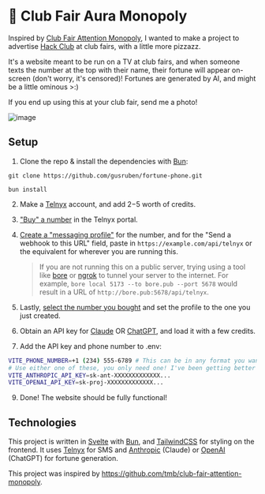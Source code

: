 # 🔮 Club Fair Aura Monopoly

Inspired by [Club Fair Attention Monopoly](https://github.com/tmb/club-fair-attention-monopoly), I wanted to make a project to advertise [Hack Club](https://hackclub.com) at club fairs, with a little more pizzazz.

It's a website meant to be run on a TV at club fairs, and when someone texts the number at the top with their name, their fortune will appear on-screen (don't worry, it's censored)! Fortunes are generated by AI, and might be a little ominous >:)

If you end up using this at your club fair, send me a photo!

![image](https://github.com/user-attachments/assets/b5fb9fd6-1a03-4159-93b8-07edf4ef9374)

## Setup

1. Clone the repo & install the dependencies with [Bun](https://bun.sh/):

```
git clone https://github.com/gusruben/fortune-phone.git

bun install
```

2. Make a [Telnyx](https://telnyx.com/) account, and add $2-$5 worth of credits.
3. ["Buy" a number](https://portal.telnyx.com/#/numbers/buy-numbers) in the Telnyx portal.
4. [Create a "messaging profile"](https://portal.telnyx.com/#/programmable-messaging/profiles) for the number, and for the "Send a webhook to this URL" field, paste in `https://example.com/api/telnyx` or the equivalent for wherever you are running this.

   > If you are not running this on a public server, trying using a tool like [bore](https://github.com/ekzhang/bore) or [ngrok](https://ngrok.com/) to tunnel your server to the internet. For example, `bore local 5173 --to bore.pub --port 5678` would result in a URL of `http://bore.pub:5678/api/telnyx`.

5. Lastly, [select the number you bought](https://portal.telnyx.com/#/numbers/my-numbers) and set the profile to the one you just created.
6. Obtain an API key for [Claude](https://console.anthropic.com/) OR [ChatGPT](https://platform.openai.com/account/api-keys), and load it with a few credits.
7. Add the API key and phone number to .env:

```sh
VITE_PHONE_NUMBER=+1 (234) 555-6789 # This can be in any format you want, it's only used for display
# Use either one of these, you only need one! I've been getting better results with Claude.
VITE_ANTHROPIC_API_KEY=sk-ant-XXXXXXXXXXXXX...
VITE_OPENAI_API_KEY=sk-proj-XXXXXXXXXXXXX...
```

9. Done! The website should be fully functional!

## Technologies

This project is written in [Svelte](https://svelte.dev) with [Bun](https://bun.sh), and [TailwindCSS](https://tailwindcss.com) for styling on the frontend. It uses [Telnyx](https://telnyx.com) for SMS and [Anthropic](https://anthropic.com) (Claude) or [OpenAI](https://openai.com) (ChatGPT) for fortune generation.

This project was inspired by <https://github.com/tmb/club-fair-attention-monopoly>.
